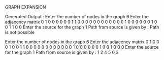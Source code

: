 GRAPH EXPANSION 

Generated Output :
Enter the number of nodes in the graph
6
Enter the adjacency matrix
0 1 0 0 0 0
0 0 1 1 0 0 
0 0 0 0 0 0
0 0 0 0 1 0
0 0 0 0 0 1
0 0 1 1 0 0
Enter the source for the graph
1
Path from source is given by : 
Path is not possible

Enter the number of nodes in the graph
6
Enter the adjacency matrix
0 1 0 0 0 1
0 0 1 1 0 0
0 0 0 0 0 0
0 0 0 0 1 0 
0 0 0 0 0 1
0 0 1 0 0 0
Enter the source for the graph
1
Path from source is given by : 
1	2	4	5	6	3	
